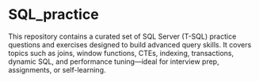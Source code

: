 # SQL_practice
This repository contains a curated set of SQL Server (T-SQL) practice questions and exercises designed to build advanced query skills. It covers topics such as joins, window functions, CTEs, indexing, transactions, dynamic SQL, and performance tuning—ideal for interview prep, assignments, or self-learning.
